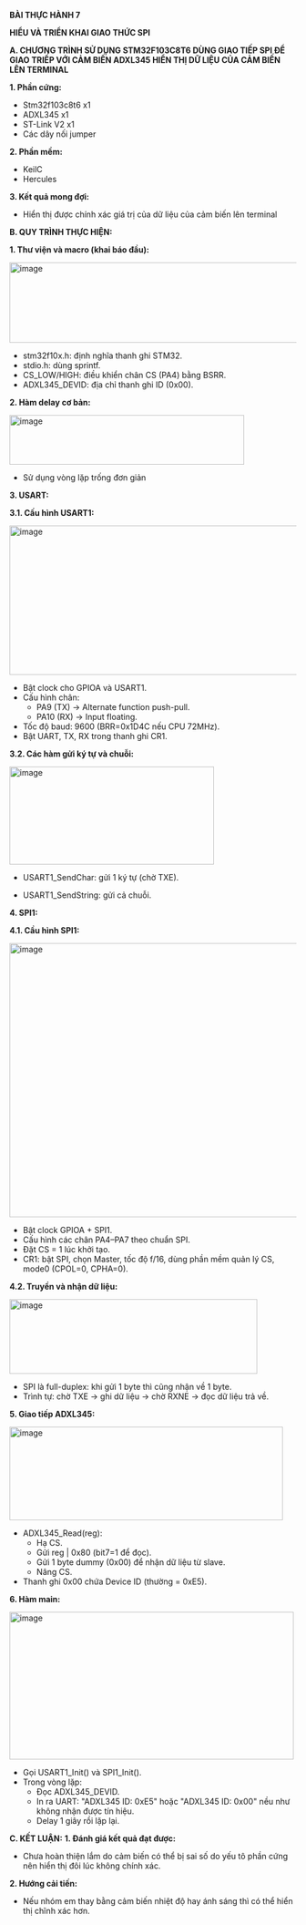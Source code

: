 **BÀI THỰC HÀNH 7**

**HIỂU VÀ TRIỂN KHAI GIAO THỨC SPI**

**A. CHƯƠNG TRÌNH SỬ DỤNG STM32F103C8T6 DÙNG GIAO TIẾP SPI ĐỂ GIAO TRIẾP VỚI CẢM BIẾN ADXL345 HIỂN THỊ DỮ LIỆU CỦA CẢM BIẾN LÊN TERMINAL**

**1. Phần cứng:**
- Stm32f103c8t6 x1
- ADXL345 x1
- ST-Link V2 x1
- Các dây nối jumper

**2. Phần mềm:**
- KeilC
- Hercules

**3. Kết quả mong đợi:**
- Hiển thị được chính xác giá trị của dữ liệu của cảm biến lên terminal

**B. QUY TRÌNH THỰC HIỆN:**

**1. Thư viện và macro (khai báo đầu):**

<img width="547" height="141" alt="image" src="https://github.com/user-attachments/assets/57484388-ac52-49a5-9808-8ac398efe8fa" />

- stm32f10x.h: định nghĩa thanh ghi STM32.
- stdio.h: dùng sprintf.
- CS_LOW/HIGH: điều khiển chân CS (PA4) bằng BSRR.
- ADXL345_DEVID: địa chỉ thanh ghi ID (0x00).

**2. Hàm delay cơ bản:**

<img width="412" height="87" alt="image" src="https://github.com/user-attachments/assets/b3ee4ec4-328f-4755-b2b4-66cc8d541336" />

- Sử dụng vòng lặp trống đơn giản

**3. USART:**

**3.1. Cấu hình USART1:**

<img width="578" height="262" alt="image" src="https://github.com/user-attachments/assets/c706270d-0195-467c-b0bd-5919af2ac44c" />

- Bật clock cho GPIOA và USART1.
- Cấu hình chân:
    - PA9 (TX) → Alternate function push-pull.
    - PA10 (RX) → Input floating.
- Tốc độ baud: 9600 (BRR=0x1D4C nếu CPU 72MHz).
- Bật UART, TX, RX trong thanh ghi CR1.

**3.2. Các hàm gửi ký tự và chuỗi:**

<img width="359" height="172" alt="image" src="https://github.com/user-attachments/assets/c8e29b7c-3352-48ba-822f-c2eb5e2a6704" />

- USART1_SendChar: gửi 1 ký tự (chờ TXE).

- USART1_SendString: gửi cả chuỗi.

**4. SPI1:**

**4.1. Cầu hình SPI1:**

<img width="566" height="481" alt="image" src="https://github.com/user-attachments/assets/59e6b4b4-3d6b-4f0b-9bf3-5dacd8418fcd" />

- Bật clock GPIOA + SPI1.
- Cấu hình các chân PA4–PA7 theo chuẩn SPI.
- Đặt CS = 1 lúc khởi tạo.
- CR1: bật SPI, chọn Master, tốc độ f/16, dùng phần mềm quản lý CS, mode0 (CPOL=0, CPHA=0).

**4.2. Truyền và nhận dữ liệu:**

<img width="435" height="131" alt="image" src="https://github.com/user-attachments/assets/8d9d301c-7bf2-43f5-b9e9-5009ee363d7a" />

- SPI là full-duplex: khi gửi 1 byte thì cũng nhận về 1 byte.
- Trình tự: chờ TXE → ghi dữ liệu → chờ RXNE → đọc dữ liệu trả về.

**5. Giao tiếp ADXL345:**

<img width="480" height="164" alt="image" src="https://github.com/user-attachments/assets/9de183b0-eb64-4d9c-870a-402edcd52334" />

- ADXL345_Read(reg):
    - Hạ CS.
    - Gửi reg | 0x80 (bit7=1 để đọc).
    - Gửi 1 byte dummy (0x00) để nhận dữ liệu từ slave.
    - Nâng CS.
- Thanh ghi 0x00 chứa Device ID (thường = 0xE5).

**6. Hàm main:**

<img width="499" height="259" alt="image" src="https://github.com/user-attachments/assets/28fab9e3-af83-446f-8532-44c5773c22f4" />

- Gọi USART1_Init() và SPI1_Init().
- Trong vòng lặp:
    - Đọc ADXL345_DEVID.
    - In ra UART: "ADXL345 ID: 0xE5" hoặc "ADXL345 ID: 0x00" nều như không nhận được tín hiệu.
    - Delay 1 giây rồi lặp lại.

**C. KẾT LUẬN:**
**1. Đánh giá kết quả đạt được:**
- Chưa hoàn thiện lắm do cảm biến có thể bị sai số do yếu tô phần cứng nên hiển thị đôi lúc không chính xác.

**2. Hướng cải tiến:**
- Nếu nhóm em thay bằng cảm biến nhiệt độ hay ánh sáng thì có thể hiển thị chĩnh xác hơn.
